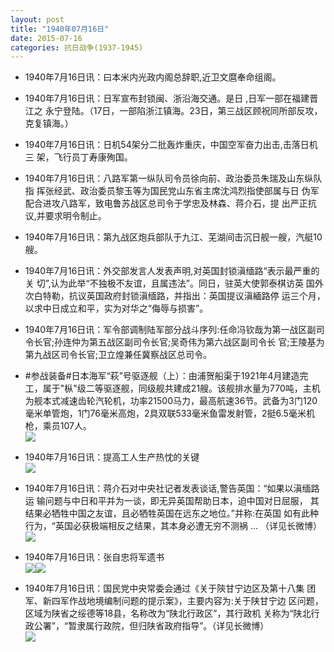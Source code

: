 ```yaml
---
layout: post
title: "1940年07月16日"
date: 2015-07-16
categories: 抗日战争(1937-1945)
---
```


<meta name="referrer" content="no-referrer" />

- 1940年7月16日讯：曰本米内光政内阁总辞职,近卫文麿奉命组阁。  

- 1940年7月16日讯：日军宣布封锁闽、浙沿海交通。是日 ,日军一部在福建晋江之 永宁登陆。（17日，一部陷浙江镇海。23日，第三战区顾祝同所部反攻， 克复镇海。） 

- 1940年7月16日讯：日机54架分二批轰炸重庆，中国空军奋力出击,击落日机三 架，飞行员丁寿康殉国。 

- 1940年7月16日讯：八路军第一纵队司令员徐向前、政治委员朱瑞及山东纵队指 挥张经武、政治委员黎玉等为国民党山东省主席沈鸿烈指使部属与日 伪军配合进攻八路军，致电鲁苏战区总司令于学忠及林森、蒋介石，提 出严正抗议,并要求明令制止。 

- 1940年7月16日讯：第九战区炮兵部队于九江、芜湖间击沉日舰一艘，汽艇10艘。 

- 1940年7月16日讯：外交部发言人发表声明,对英国封锁滇缅路“表示最严重的关 切”,认为此举“不独极不友谊，且属违法”。同日，驻英大使郭泰棋访英 国外次白特勒，抗议英国政府封锁滇缅路，并指出：英国提议滇緬路停 运三个月，以求中日成立和平，实为对华之“侮辱与损害”。 

- 1940年7月16日讯：军令部调制陆军部分战斗序列:任命冯钦哉为第一战区副司 令长官;孙连仲为第五战区副司令长官;吴奇伟为第六战区副司令长 官;王陵基为第九战区司令长官;卫立煌兼任冀察战区总司令。 

- #参战装备#日本海军“萩”号驱逐舰（上）：由浦贺船渠于1921年4月建造完工，属于"枞"级二等驱逐舰，同级舰共建成21艘。该舰排水量为770吨，主机为舰本式减速齿轮汽轮机，功率21500马力，最高航速36节。武备为3门120毫米单管炮，1门76毫米高炮，2具双联533毫米鱼雷发射管，2挺6.5毫米机枪，乘员107人。 <br/><img src="https://ww1.sinaimg.cn/large/aca367d8jw1eu4d0d3195j20ci04yt8x.jpg" />

- 1940年7月16日讯：提高工人生产热忱的关键 <br/><img src="https://ww1.sinaimg.cn/large/aca367d8jw1eu4c4vfvlzj211x0i6gsw.jpg" />

- 1940年7月16日讯：蒋介石对中央社记者发表谈话,警告英国：“如果以滇缅路运 输问题与中日和平并为一谈，即无异英国帮助日本，迫中国对日屈服， 其结果必牺牲中国之友谊，且必牺牲英国在远东之地位。”并称:在英国 如有此种行为，“英国必获极端相反之结果，其本身必遭无穷不测祸  ... （详见长微博） <br/><img src="https://ww2.sinaimg.cn/large/aca367d8jw1eu4ae4ba02j20c809zmyh.jpg" />

- 1940年7月16日讯：张自忠将军遗书 <br/><img src="https://ww1.sinaimg.cn/large/aca367d8jw1eu493ygfvij20oi0ean0e.jpg" /><img src="https://ww2.sinaimg.cn/large/aca367d8jw1eu493yzjk5j20uk07676h.jpg" />

- 1940年7月16日讯：国民党中央常委会通过《关于陝甘宁边区及第十八集 团军、新四军作战地境编制问题的提示案》，主要内容为:关于陕甘宁边 区问题，区域为陕省之绥德等18县，名称改为“陕北行政区”，其行政机 关称为“陕北行政公署”，“暂隶属行政院，但归陕省政府指导”。（详见长微博） <br/><img src="https://ww2.sinaimg.cn/large/aca367d8jw1eu48nurjo6j20c80lntc9.jpg" />

